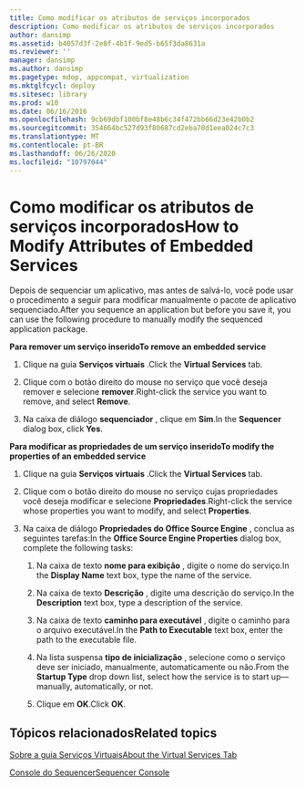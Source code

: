```yaml
---
title: Como modificar os atributos de serviços incorporados
description: Como modificar os atributos de serviços incorporados
author: dansimp
ms.assetid: b4057d3f-2e8f-4b1f-9ed5-b65f3da8631a
ms.reviewer: ''
manager: dansimp
ms.author: dansimp
ms.pagetype: mdop, appcompat, virtualization
ms.mktglfcycl: deploy
ms.sitesec: library
ms.prod: w10
ms.date: 06/16/2016
ms.openlocfilehash: 9cb69dbf100bf8e48b6c34f472bb66d23e42b0b2
ms.sourcegitcommit: 354664bc527d93f80687cd2eba70d1eea024c7c3
ms.translationtype: MT
ms.contentlocale: pt-BR
ms.lasthandoff: 06/26/2020
ms.locfileid: "10797044"
---
```

# <span data-ttu-id="5b58d-103">Como modificar os atributos de serviços incorporados</span><span class="sxs-lookup"><span data-stu-id="5b58d-103">How to Modify Attributes of Embedded Services</span></span>


<span data-ttu-id="5b58d-104">Depois de sequenciar um aplicativo, mas antes de salvá-lo, você pode usar o procedimento a seguir para modificar manualmente o pacote de aplicativo sequenciado.</span><span class="sxs-lookup"><span data-stu-id="5b58d-104">After you sequence an application but before you save it, you can use the following procedure to manually modify the sequenced application package.</span></span>

**<span data-ttu-id="5b58d-105">Para remover um serviço inserido</span><span class="sxs-lookup"><span data-stu-id="5b58d-105">To remove an embedded service</span></span>**

1.  <span data-ttu-id="5b58d-106">Clique na guia **Serviços virtuais** .</span><span class="sxs-lookup"><span data-stu-id="5b58d-106">Click the **Virtual Services** tab.</span></span>

2.  <span data-ttu-id="5b58d-107">Clique com o botão direito do mouse no serviço que você deseja remover e selecione **remover**.</span><span class="sxs-lookup"><span data-stu-id="5b58d-107">Right-click the service you want to remove, and select **Remove**.</span></span>

3.  <span data-ttu-id="5b58d-108">Na caixa de diálogo **sequenciador** , clique em **Sim**.</span><span class="sxs-lookup"><span data-stu-id="5b58d-108">In the **Sequencer** dialog box, click **Yes**.</span></span>

**<span data-ttu-id="5b58d-109">Para modificar as propriedades de um serviço inserido</span><span class="sxs-lookup"><span data-stu-id="5b58d-109">To modify the properties of an embedded service</span></span>**

1.  <span data-ttu-id="5b58d-110">Clique na guia **Serviços virtuais** .</span><span class="sxs-lookup"><span data-stu-id="5b58d-110">Click the **Virtual Services** tab.</span></span>

2.  <span data-ttu-id="5b58d-111">Clique com o botão direito do mouse no serviço cujas propriedades você deseja modificar e selecione **Propriedades**.</span><span class="sxs-lookup"><span data-stu-id="5b58d-111">Right-click the service whose properties you want to modify, and select **Properties**.</span></span>

3.  <span data-ttu-id="5b58d-112">Na caixa de diálogo **Propriedades do Office Source Engine** , conclua as seguintes tarefas:</span><span class="sxs-lookup"><span data-stu-id="5b58d-112">In the **Office Source Engine Properties** dialog box, complete the following tasks:</span></span>

    1.  <span data-ttu-id="5b58d-113">Na caixa de texto **nome para exibição** , digite o nome do serviço.</span><span class="sxs-lookup"><span data-stu-id="5b58d-113">In the **Display Name** text box, type the name of the service.</span></span>

    2.  <span data-ttu-id="5b58d-114">Na caixa de texto **Descrição** , digite uma descrição do serviço.</span><span class="sxs-lookup"><span data-stu-id="5b58d-114">In the **Description** text box, type a description of the service.</span></span>

    3.  <span data-ttu-id="5b58d-115">Na caixa de texto **caminho para executável** , digite o caminho para o arquivo executável.</span><span class="sxs-lookup"><span data-stu-id="5b58d-115">In the **Path to Executable** text box, enter the path to the executable file.</span></span>

    4.  <span data-ttu-id="5b58d-116">Na lista suspensa **tipo de inicialização** , selecione como o serviço deve ser iniciado, manualmente, automaticamente ou não.</span><span class="sxs-lookup"><span data-stu-id="5b58d-116">From the **Startup Type** drop down list, select how the service is to start up—manually, automatically, or not.</span></span>

    5.  <span data-ttu-id="5b58d-117">Clique em **OK**.</span><span class="sxs-lookup"><span data-stu-id="5b58d-117">Click **OK**.</span></span>

## <span data-ttu-id="5b58d-118">Tópicos relacionados</span><span class="sxs-lookup"><span data-stu-id="5b58d-118">Related topics</span></span>


[<span data-ttu-id="5b58d-119">Sobre a guia Serviços Virtuais</span><span class="sxs-lookup"><span data-stu-id="5b58d-119">About the Virtual Services Tab</span></span>](about-the-virtual-services-tab.md)

[<span data-ttu-id="5b58d-120">Console do Sequencer</span><span class="sxs-lookup"><span data-stu-id="5b58d-120">Sequencer Console</span></span>](sequencer-console.md)

 

 





